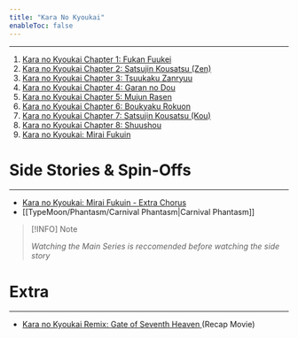 ```yaml
---
title: "Kara No Kyoukai"
enableToc: false
---
```

***
1. <a href="https://anilist.co/anime/2593/the-Garden-of-sinners-Chapter-1-Thanatos-Overlooking-View/" target="_blank" rel="noopener"><span>Kara no Kyoukai Chapter 1: Fukan Fuukei</span> </a>
2. <a href="https://anilist.co/anime/3782/Kara-no-Kyoukai-Satsujin-Kousatsu-Zen/" target="_blank" rel="noopener"><span>Kara no Kyoukai Chapter 2: Satsujin Kousatsu (Zen)</span> </a>
3. <a href="https://anilist.co/anime/3783/Kara-no-Kyoukai-Tsuukaku-Zanryuu/" target="_blank" rel="noopener"><span>Kara no Kyoukai Chapter 3: Tsuukaku Zanryuu</span> </a>
4. <a href="https://anilist.co/anime/4280/Kara-no-Kyoukai-Garan-no-Dou/" target="_blank" rel="noopener"><span>Kara no Kyoukai Chapter 4: Garan no Dou </span> </a>
5. <a href="https://anilist.co/anime/4282/Kara-no-Kyoukai-Mujun-Rasen/" target="_blank" rel="noopener"><span>Kara no Kyoukai Chapter 5: Mujun Rasen</span> </a>
6. <a href="https://anilist.co/anime/5204/Kara-no-Kyoukai-Boukyaku-Rokuon/" target="_blank" rel="noopener"><span>Kara no Kyoukai Chapter 6: Boukyaku Rokuon</span> </a>
7. <a href="https://anilist.co/anime/5205/Kara-no-Kyoukai-Satsujin-Kousatsu-Kou/" target="_blank" rel="noopener"><span>Kara no Kyoukai Chapter 7: Satsujin Kousatsu (Kou)</span> </a>
8. <a href="https://anilist.co/anime/6954/Kara-no-Kyoukai-Shuushou/" target="_blank" rel="noopener"><span>Kara no Kyoukai Chapter 8: Shuushou</span> </a>
9. <a href="https://anilist.co/anime/14807/Kara-no-Kyoukai-Mirai-Fukuin/" target="_blank" rel="noopener"><span>Kara no Kyoukai: Mirai Fukuin</span> </a>

# Side Stories & Spin-Offs
***
- <a href="https://anilist.co/anime/20697/the-Garden-of-sinners-recalled-out-summer-extra-chorus/" target="_blank" rel="noopener"><span>Kara no Kyoukai: Mirai Fukuin - Extra Chorus</span> </a>
- [[TypeMoon/Phantasm/Carnival Phantasm|Carnival Phantasm]]

>[!INFO] Note
> 
>*Watching the Main Series is reccomended before watching the side story*

# Extra 
***
- <a href="https://anilist.co/anime/6624/Kara-no-Kyoukai-Remix-Gate-of-Seventh-Heaven/" target="_blank" rel="noopener"><span>Kara no Kyoukai Remix: Gate of Seventh Heaven</span> </a> (Recap Movie)











